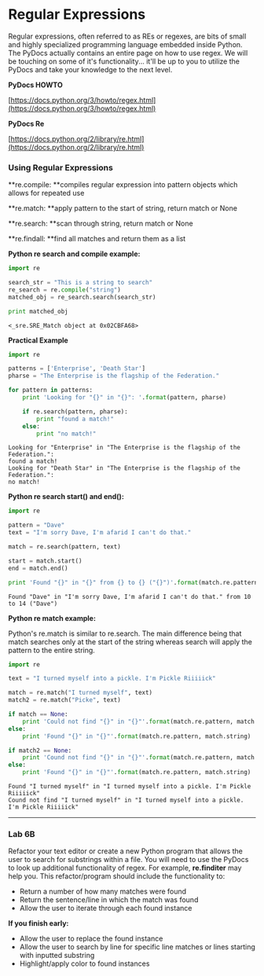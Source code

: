 # Regular Expressions

Regular expressions, often referred to as REs or regexes, are bits of small and highly specialized programming language embedded inside Python. The PyDocs actually contains an entire page on how to use regex. We will be touching on some of it's functionality... it'll be up to you to utilize the PyDocs and take your knowledge to the next level.

**PyDocs HOWTO**

[https://docs.python.org/3/howto/regex.html](https://docs.python.org/3/howto/regex.html)

**PyDocs Re**

[https://docs.python.org/2/library/re.html](https://docs.python.org/2/library/re.html)

### Using Regular Expressions

**re.compile: **compiles regular expression into pattern objects which allows for repeated use

**re.match: **apply pattern to the start of string, return match or None

**re.search: **scan through string, return match or None

**re.findall: **find all matches and return them as a list

**Python re search and compile example:**

```py
import re

search_str = "This is a string to search"
re_search = re.compile("string")
matched_obj = re_search.search(search_str)

print matched_obj
```

```
<_sre.SRE_Match object at 0x02CBFA68>
```

**Practical Example**

```py
import re

patterns = ['Enterprise', 'Death Star']
pharse = "The Enterprise is the flagship of the Federation."

for pattern in patterns:
    print 'Looking for "{}" in "{}": '.format(pattern, pharse)

    if re.search(pattern, pharse):
        print "found a match!"
    else:
        print "no match!"
```

```
Looking for "Enterprise" in "The Enterprise is the flagship of the Federation.":
found a match!
Looking for "Death Star" in "The Enterprise is the flagship of the Federation.":
no match!
```

**Python re search start\(\) and end\(\):**

```py
import re

pattern = "Dave"
text = "I'm sorry Dave, I'm afarid I can't do that."

match = re.search(pattern, text)

start = match.start()
end = match.end()

print 'Found "{}" in "{}" from {} to {} ("{}")'.format(match.re.pattern, match.string, start, end, text[start:end])
```

```
Found "Dave" in "I'm sorry Dave, I'm afarid I can't do that." from 10 to 14 ("Dave")
```

**Python re match example:**

Python's re.match is similar to re.search. The main difference being that match searches only at the start of the string whereas search will apply the pattern to the entire string.

```py
import re

text = "I turned myself into a pickle. I'm Pickle Riiiiick"

match = re.match("I turned myself", text)
match2 = re.match("Picke", text)

if match == None:
    print 'Could not find "{}" in "{}"'.format(match.re.pattern, match.string)
else:
    print 'Found "{}" in "{}"'.format(match.re.pattern, match.string)

if match2 == None:
    print 'Cound not find "{}" in "{}"'.format(match.re.pattern, match.string)
else:
    print 'Found "{}" in "{}"'.format(match.re.pattern, match.string)
```

```
Found "I turned myself" in "I turned myself into a pickle. I'm Pickle Riiiiick"
Cound not find "I turned myself" in "I turned myself into a pickle. I'm Pickle Riiiiick"
```

---

### Lab 6B

Refactor your text editor or create a new Python program that allows the user to search for substrings within a file. You will need to use the PyDocs to look up additional functionality of regex. For example, **re.finditer** may help you. This refactor/program should include the functionality to:

* Return a number of how many matches were found
* Return the sentence/line in which the match was found
* Allow the user to iterate through each found instance 

**If you finish early:**

* Allow the user to replace the found instance
* Allow the user to search by line for specific line matches or lines starting with inputted substring
* Highlight/apply color to found instances



